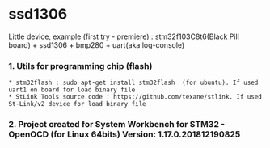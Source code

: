 # ssd1306
Little device, example (first try - premiere) : stm32f103C8t6(Black Pill board) + ssd1306 + bmp280 + uart(aka log-console)

### 1. Utils for programming chip (flash)

```
* stm32flash : sudo apt-get install stm32flash  (for ubuntu). If used uart1 on board for load binary file
* StLink Tools source code : https://github.com/texane/stlink. If used St-Link/v2 device for load binary file
```


### 2. Project created for System Workbench for STM32 - OpenOCD (for Linux 64bits) Version: 1.17.0.201812190825


